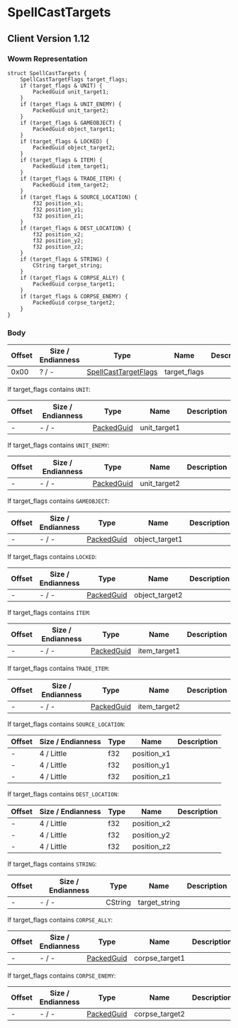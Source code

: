 # SpellCastTargets
## Client Version 1.12

### Wowm Representation
```rust,ignore
struct SpellCastTargets {
    SpellCastTargetFlags target_flags;
    if (target_flags & UNIT) {
        PackedGuid unit_target1;
    }
    if (target_flags & UNIT_ENEMY) {
        PackedGuid unit_target2;
    }
    if (target_flags & GAMEOBJECT) {
        PackedGuid object_target1;
    }
    if (target_flags & LOCKED) {
        PackedGuid object_target2;
    }
    if (target_flags & ITEM) {
        PackedGuid item_target1;
    }
    if (target_flags & TRADE_ITEM) {
        PackedGuid item_target2;
    }
    if (target_flags & SOURCE_LOCATION) {
        f32 position_x1;
        f32 position_y1;
        f32 position_z1;
    }
    if (target_flags & DEST_LOCATION) {
        f32 position_x2;
        f32 position_y2;
        f32 position_z2;
    }
    if (target_flags & STRING) {
        CString target_string;
    }
    if (target_flags & CORPSE_ALLY) {
        PackedGuid corpse_target1;
    }
    if (target_flags & CORPSE_ENEMY) {
        PackedGuid corpse_target2;
    }
}
```
### Body
| Offset | Size / Endianness | Type | Name | Description |
| ------ | ----------------- | ---- | ---- | ----------- |
| 0x00 | ? / - | [SpellCastTargetFlags](spellcasttargetflags.md) | target_flags |  |

If target_flags contains `UNIT`:

| Offset | Size / Endianness | Type | Name | Description |
| ------ | ----------------- | ---- | ---- | ----------- |
| - | - / - | [PackedGuid](../spec/packed-guid.md) | unit_target1 |  |

If target_flags contains `UNIT_ENEMY`:

| Offset | Size / Endianness | Type | Name | Description |
| ------ | ----------------- | ---- | ---- | ----------- |
| - | - / - | [PackedGuid](../spec/packed-guid.md) | unit_target2 |  |

If target_flags contains `GAMEOBJECT`:

| Offset | Size / Endianness | Type | Name | Description |
| ------ | ----------------- | ---- | ---- | ----------- |
| - | - / - | [PackedGuid](../spec/packed-guid.md) | object_target1 |  |

If target_flags contains `LOCKED`:

| Offset | Size / Endianness | Type | Name | Description |
| ------ | ----------------- | ---- | ---- | ----------- |
| - | - / - | [PackedGuid](../spec/packed-guid.md) | object_target2 |  |

If target_flags contains `ITEM`:

| Offset | Size / Endianness | Type | Name | Description |
| ------ | ----------------- | ---- | ---- | ----------- |
| - | - / - | [PackedGuid](../spec/packed-guid.md) | item_target1 |  |

If target_flags contains `TRADE_ITEM`:

| Offset | Size / Endianness | Type | Name | Description |
| ------ | ----------------- | ---- | ---- | ----------- |
| - | - / - | [PackedGuid](../spec/packed-guid.md) | item_target2 |  |

If target_flags contains `SOURCE_LOCATION`:

| Offset | Size / Endianness | Type | Name | Description |
| ------ | ----------------- | ---- | ---- | ----------- |
| - | 4 / Little | f32 | position_x1 |  |
| - | 4 / Little | f32 | position_y1 |  |
| - | 4 / Little | f32 | position_z1 |  |

If target_flags contains `DEST_LOCATION`:

| Offset | Size / Endianness | Type | Name | Description |
| ------ | ----------------- | ---- | ---- | ----------- |
| - | 4 / Little | f32 | position_x2 |  |
| - | 4 / Little | f32 | position_y2 |  |
| - | 4 / Little | f32 | position_z2 |  |

If target_flags contains `STRING`:

| Offset | Size / Endianness | Type | Name | Description |
| ------ | ----------------- | ---- | ---- | ----------- |
| - | - / - | CString | target_string |  |

If target_flags contains `CORPSE_ALLY`:

| Offset | Size / Endianness | Type | Name | Description |
| ------ | ----------------- | ---- | ---- | ----------- |
| - | - / - | [PackedGuid](../spec/packed-guid.md) | corpse_target1 |  |

If target_flags contains `CORPSE_ENEMY`:

| Offset | Size / Endianness | Type | Name | Description |
| ------ | ----------------- | ---- | ---- | ----------- |
| - | - / - | [PackedGuid](../spec/packed-guid.md) | corpse_target2 |  |
